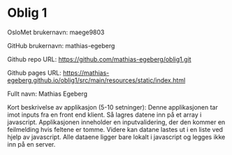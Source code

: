 Oblig 1
=======
OsloMet brukernavn: maege9803

GitHub brukernavn: mathias-egeberg

Github repo URL: https://github.com/mathias-egeberg/oblig1.git

Github pages URL: https://mathias-egeberg.github.io/oblig1/src/main/resources/static/index.html

Fullt navn: Mathias Egeberg

Kort beskrivelse av applikasjon (5-10 setninger):
Denne applikasjonen tar imot inputs fra en front end klient. Så
lagres datene inn på et array i javascript. Applikasjonen inneholder en
inputvalidering, der den kommer en feilmelding hvis feltene er tomme.
Videre kan datane lastes ut i en liste ved hjelp av javascript. Alle
dataene ligger bare lokalt i javascript og legges ikke inn på en server.
